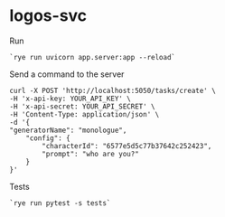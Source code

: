# logos-svc

Run

    `rye run uvicorn app.server:app --reload`

Send a command to the server


    curl -X POST 'http://localhost:5050/tasks/create' \
    -H 'x-api-key: YOUR_API_KEY' \
    -H 'x-api-secret: YOUR_API_SECRET' \
    -H 'Content-Type: application/json' \
    -d '{
    "generatorName": "monologue",
        "config": {
            "characterId": "6577e5d5c77b37642c252423",
            "prompt": "who are you?"
        }
    }'



Tests

    `rye run pytest -s tests`

